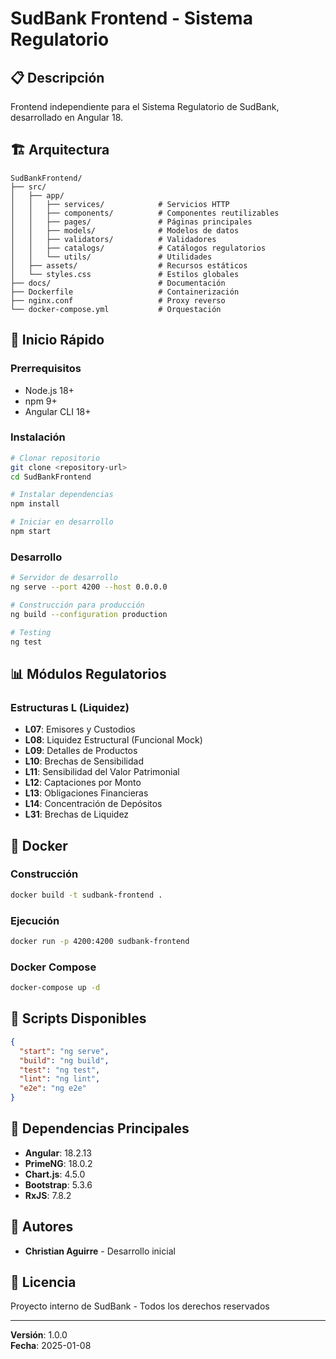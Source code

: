 # SudBank Frontend - Sistema Regulatorio

## 📋 Descripción

Frontend independiente para el Sistema Regulatorio de SudBank, desarrollado en Angular 18.

## 🏗️ Arquitectura

```
SudBankFrontend/
├── src/
│   ├── app/
│   │   ├── services/            # Servicios HTTP
│   │   ├── components/          # Componentes reutilizables
│   │   ├── pages/               # Páginas principales
│   │   ├── models/              # Modelos de datos
│   │   ├── validators/          # Validadores
│   │   ├── catalogs/            # Catálogos regulatorios
│   │   └── utils/               # Utilidades
│   ├── assets/                  # Recursos estáticos
│   └── styles.css               # Estilos globales
├── docs/                        # Documentación
├── Dockerfile                   # Containerización
├── nginx.conf                   # Proxy reverso
└── docker-compose.yml           # Orquestación
```

## 🚀 Inicio Rápido

### Prerrequisitos
- Node.js 18+
- npm 9+
- Angular CLI 18+

### Instalación
```bash
# Clonar repositorio
git clone <repository-url>
cd SudBankFrontend

# Instalar dependencias
npm install

# Iniciar en desarrollo
npm start
```

### Desarrollo
```bash
# Servidor de desarrollo
ng serve --port 4200 --host 0.0.0.0

# Construcción para producción
ng build --configuration production

# Testing
ng test
```

## 📊 Módulos Regulatorios

### Estructuras L (Liquidez)
- **L07**: Emisores y Custodios 
- **L08**: Liquidez Estructural (Funcional Mock)
- **L09**: Detalles de Productos
- **L10**: Brechas de Sensibilidad
- **L11**: Sensibilidad del Valor Patrimonial
- **L12**: Captaciones por Monto
- **L13**: Obligaciones Financieras
- **L14**: Concentración de Depósitos
- **L31**: Brechas de Liquidez

## 🐳 Docker

### Construcción
```bash
docker build -t sudbank-frontend .
```

### Ejecución
```bash
docker run -p 4200:4200 sudbank-frontend
```

### Docker Compose
```bash
docker-compose up -d
```

## 📝 Scripts Disponibles

```json
{
  "start": "ng serve",
  "build": "ng build",
  "test": "ng test",
  "lint": "ng lint",
  "e2e": "ng e2e"
}
```

## 🔗 Dependencias Principales

- **Angular**: 18.2.13
- **PrimeNG**: 18.0.2
- **Chart.js**: 4.5.0
- **Bootstrap**: 5.3.6
- **RxJS**: 7.8.2

## 👥 Autores

- **Christian Aguirre** - Desarrollo inicial

## 📄 Licencia

Proyecto interno de SudBank - Todos los derechos reservados

---

**Versión**: 1.0.0  
**Fecha**: 2025-01-08  
